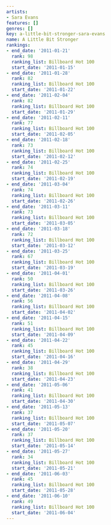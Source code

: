 ```yaml
---
artists:
- Sara Evans
features: []
genres: []
key: a-little-bit-stronger-sara-evans
name: A Little Bit Stronger
rankings:
- end_date: '2011-01-21'
  rank: 98
  ranking_list: Billboard Hot 100
  start_date: '2011-01-15'
- end_date: '2011-01-28'
  rank: 82
  ranking_list: Billboard Hot 100
  start_date: '2011-01-22'
- end_date: '2011-02-04'
  rank: 82
  ranking_list: Billboard Hot 100
  start_date: '2011-01-29'
- end_date: '2011-02-11'
  rank: 77
  ranking_list: Billboard Hot 100
  start_date: '2011-02-05'
- end_date: '2011-02-18'
  rank: 73
  ranking_list: Billboard Hot 100
  start_date: '2011-02-12'
- end_date: '2011-02-25'
  rank: 74
  ranking_list: Billboard Hot 100
  start_date: '2011-02-19'
- end_date: '2011-03-04'
  rank: 74
  ranking_list: Billboard Hot 100
  start_date: '2011-02-26'
- end_date: '2011-03-11'
  rank: 73
  ranking_list: Billboard Hot 100
  start_date: '2011-03-05'
- end_date: '2011-03-18'
  rank: 72
  ranking_list: Billboard Hot 100
  start_date: '2011-03-12'
- end_date: '2011-03-25'
  rank: 67
  ranking_list: Billboard Hot 100
  start_date: '2011-03-19'
- end_date: '2011-04-01'
  rank: 50
  ranking_list: Billboard Hot 100
  start_date: '2011-03-26'
- end_date: '2011-04-08'
  rank: 56
  ranking_list: Billboard Hot 100
  start_date: '2011-04-02'
- end_date: '2011-04-15'
  rank: 51
  ranking_list: Billboard Hot 100
  start_date: '2011-04-09'
- end_date: '2011-04-22'
  rank: 45
  ranking_list: Billboard Hot 100
  start_date: '2011-04-16'
- end_date: '2011-04-29'
  rank: 38
  ranking_list: Billboard Hot 100
  start_date: '2011-04-23'
- end_date: '2011-05-06'
  rank: 41
  ranking_list: Billboard Hot 100
  start_date: '2011-04-30'
- end_date: '2011-05-13'
  rank: 37
  ranking_list: Billboard Hot 100
  start_date: '2011-05-07'
- end_date: '2011-05-20'
  rank: 37
  ranking_list: Billboard Hot 100
  start_date: '2011-05-14'
- end_date: '2011-05-27'
  rank: 34
  ranking_list: Billboard Hot 100
  start_date: '2011-05-21'
- end_date: '2011-06-03'
  rank: 45
  ranking_list: Billboard Hot 100
  start_date: '2011-05-28'
- end_date: '2011-06-10'
  rank: 49
  ranking_list: Billboard Hot 100
  start_date: '2011-06-04'
---
```


